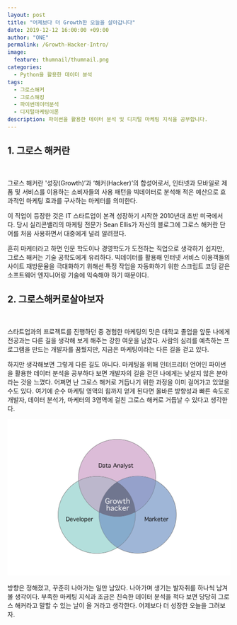 ```yaml
---
layout: post
title: "어제보다 더 Growth한 오늘을 살아갑니다"
date: 2019-12-12 16:00:00 +09:00
author: "ONE"
permalink: /Growth-Hacker-Intro/
image:
  feature: thumnail/thumnail.png
categories:
  - Python을 활용한 데이터 분석
tags:
  - 그로스해커
  - 그로스해킹
  - 파이썬데이터분석
  - 디지털마케팅이론
description: 파이썬을 활용한 데이터 분석 및 디지털 마케팅 지식을 공부합니다.
---
```


## 1. 그로스 해커란

<br>

그로스 해커란 '성장(Growth)’과 ‘해커(Hacker)’의 합성어로서, 인터넷과 모바일로 제품 및 서비스를 이용하는 소비자들의 사용 패턴을 빅데이터로 분석해 적은 예산으로 효과적인 마케팅 효과를 구사하는 마케터를 의미한다.



이 직업이 등장한 것은 IT 스타트업이 본격 성장하기 시작한 2010년대 초반 미국에서다. 당시 실리콘밸리의 마케팅 전문가 Sean Ellis가 자신의 블로그에 그로스 해커란 단어를 처음 사용하면서 대중에게 널리 알려졌다.



흔히 마케터라고 하면 인문 학도이나 경영학도가 도전하는 직업으로 생각하기 쉽지만, 그로스 해커는 기술 공학도에게 유리하다. 빅데이터를 활용해 인터넷 서비스 이용객들의 사이트 재방문율을 극대화하기 위해선 특정 작업을 자동화하기 위한 스크립트 코딩 같은 소프트웨어 엔지니어링 기술에 익숙해야 하기 때문이다.



## 2. 그로스해커로살아보자

<br>

스타트업과의 프로젝트를 진행하던 중 경험한 마케팅의 맛은 대학교 졸업을 앞둔 나에게 전공과는 다른 길을 생각해 보게 해주는 강한 여운을 남겼다. 사람의 심리를 예측하는 프로그램을 만드는 개발자를 꿈꿨지만, 지금은 마케팅이라는 다른 길을 걷고 있다.



하지만 생각해보면 그렇게 다른 길도 아니다. 마케팅을 위해 인터프리터 언어인 파이썬을 활용한 데이터 분석을 공부하다 보면 개발자의 길을 걷던 나에게는 낯설지 않은 분야라는 것을 느꼈다. 어쩌면 난 그로스 해커로 거듭나기 위한 과정을 이미 걸어가고 있었을 수도 있다. 여기에 순수 마케팅 영역의 힘까지 얻게 된다면 올바른 방향성과 빠른 속도로 개발자, 데이터 분석가, 마케터의 3영역에 걸친 그로스 해커로 거듭날 수 있다고 생각한다.

 ![growth](/img/post/growth.png)

방향은 정해졌고, 꾸준히 나아가는 일만 남았다. 나아가며 생기는 발자취를 하나씩 남겨 볼 생각이다. 부족한 마케팅 지식과 조금은 친숙한 데이터 분석을 적다 보면 당당히 그로스 해커라고 말할 수 있는 날이 올 거라고 생각한다. 어제보다 더 성장한 오늘을 그려보자.
